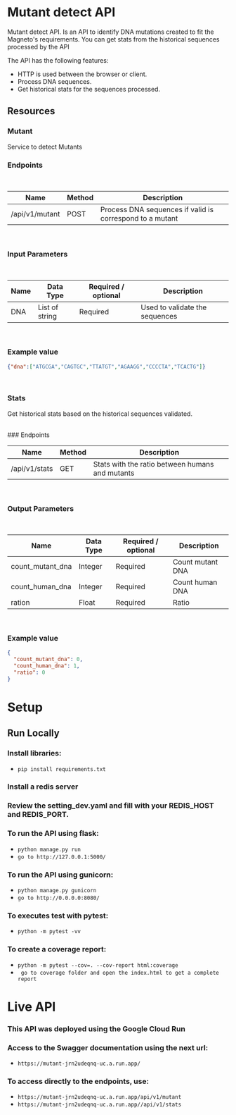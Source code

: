 # Mutant detect API

Mutant detect API. Is an API to identify DNA mutations created to fit the Magneto's requirements. You can get stats from the historical sequences processed by the API

The API has the following features:
* HTTP is used between the browser or client. 
* Process DNA sequences.
* Get historical stats for the sequences processed.

## Resources

### Mutant

Service to detect Mutants


### Endpoints
<br />

| Name         | Method | Description                        |
|--------------|--------|------------------------------------|
| /api/v1/mutant | POST   | Process DNA sequences if valid is correspond to a mutant |

<br />

### Input Parameters
<br />

| Name                          | Data Type | Required / optional | Description                                                                     |
|-------------------------------|-----------|---------------------|---------------------------------------------------------------------------------|
| DNA | List of string    | Required            | Used to validate the sequences                                               |

<br />

### Example value

```json
{"dna":["ATGCGA","CAGTGC","TTATGT","AGAAGG","CCCCTA","TCACTG"]}
```

<br />

### Stats

Get historical stats based on the historical sequences validated.

<br />
### Endpoints
<br />

| Name         | Method | Description                        |
|--------------|--------|------------------------------------|
| /api/v1/stats | GET   | Stats with the ratio between humans and mutants |
<br />


### Output Parameters

<br />

| Name          | Data Type     | Required / optional | Description      |
|---------------|---------------|---------------------|------------------|
| count_mutant_dna   | Integer        | Required            | Count mutant DNA |
| count_human_dna   | Integer        | Required            | Count human DNA |
| ration   | Float        | Required            | Ratio |

<br />

### Example value

```json
{
  "count_mutant_dna": 0,
  "count_human_dna": 1,
  "ratio": 0
}
```

# Setup

## Run Locally

### Install libraries:
- ``` pip install requirements.txt ```

### Install a redis server

### Review the setting_dev.yaml and fill with your REDIS_HOST and REDIS_PORT.

### To run the API using flask:
- ``` python manage.py run ```
- ``` go to http://127.0.0.1:5000/ ```

### To run the API using gunicorn:
- ``` python manage.py gunicorn ```
- ``` go to http://0.0.0.0:8080/ ```


### To executes test with pytest:
- ``` python -m pytest -vv  ```

### To create a coverage report:
- ``` python -m pytest --cov=. --cov-report html:coverage ```
- ``` go to coverage folder and open the index.html to get a complete report```


# Live API

### This API was deployed using the Google Cloud Run

### Access to the Swagger documentation using the next url:
- ``` https://mutant-jrn2udeqnq-uc.a.run.app/  ```

### To access directly to the endpoints, use:
- ``` https://mutant-jrn2udeqnq-uc.a.run.app/api/v1/mutant  ```
- ``` https://mutant-jrn2udeqnq-uc.a.run.app//api/v1/stats  ```

